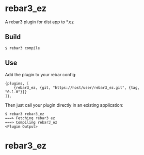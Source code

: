rebar3_ez
=====

A rebar3 plugin for dist app to  *.ez

Build
-----

    $ rebar3 compile

Use
---

Add the plugin to your rebar config:

    {plugins, [
        {rebar3_ez, {git, "https://host/user/rebar3_ez.git", {tag, "0.1.0"}}}
    ]}.

Then just call your plugin directly in an existing application:


    $ rebar3 rebar3_ez
    ===> Fetching rebar3_ez
    ===> Compiling rebar3_ez
    <Plugin Output>
# rebar3_ez
